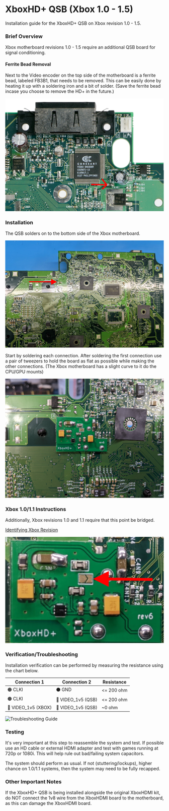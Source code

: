 # XboxHD+ QSB (Xbox 1.0 - 1.5)
Installation guide for the XboxHD+ QSB on Xbox revision 1.0 - 1.5.

### Brief Overview
Xbox motherboard revisions 1.0 - 1.5 require an additional QSB board for signal conditioning.

#### Ferrite Bead Removal
Next to the Video encoder on the top side of the motherboard is a ferrite bead, labeled FB3B1, that needs to be removed. This can be easily done by heating it up with a soldering iron and a bit of solder. (Save the ferrite bead incase you choose to remove the HD+ in the future.)

![Image of Ferrite Bead Removed](images/Step4-FB-Removed.png)

### Installation
The QSB solders on to the bottom side of the Xbox motherboard.

![QSB Installation Overview](images/QSB_Overview_HD.png)

Start by soldering each connection. After soldering the first connection use a pair of tweezers to hold the board as flat as possible while making the other connections. (The Xbox motherboard has a slight curve to it do the CPU/GPU mounts)

![QSB Close up](images/QSB_Install_HD.png)

### Xbox 1.0/1.1 Instructions
Additionally, Xbox revisions 1.0 and 1.1 require that this point be bridged.

[Identifying Xbox Revision](/xbox/identifying-xbox-revision)

![QSB Installation Overview](images/QSB_Install_HD_1_0.png)

### Verification/Troubleshooting
Installation verification can be performed by measuring the resistance using the chart below.

| Connection 1        | Connection 2       | Resistance |
| ------------------- | ------------------ | ---------- |
| 🟠 CLKI             | ⚫ GND             | <= 200 ohm |
| 🟠 CLKI             | 🔴 VIDEO_1v5 (QSB) | <= 200 ohm |
| 🔴 VIDEO_1v5 (XBOX) | 🔴 VIDEO_1v5 (QSB) | ~0 ohm |

![Troubleshooting Guide](images/QSB_HD_Troubleshooting.png)

### Testing
It's very important at this step to reassemble the system and test. If possible use an HD cable or external HDMI adapter and test with games running at 720p or 1080i. This will help rule out bad/failing system capacitors.

The system should perform as usual. If not (stuttering/lockups), higher chance on 1.0/1.1 systems, then the system may need to be fully recapped.

### Other Important Notes
If the XboxHD+ QSB is being installed alongside the original XboxHDMI kit, do NOT connect the 1v8 wire from the XboxHDMI board to the motherboard, as this can damage the XboxHDMI board.

